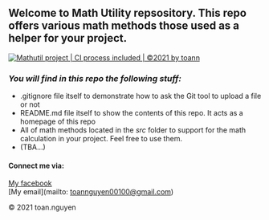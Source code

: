 ## Welcome to Math Utility repsository. This repo offers various math methods those used as a helper for your project.
[![Mathutil project | CI process included | ©2021 by toann](https://github.com/NguyenToan010/math_uit/actions/workflows/mathutil-ci-actions.yml/badge.svg)](https://github.com/NguyenToan010/math_uit/actions/workflows/mathutil-ci-actions.yml)
### *_You will find in this repo the following stuff:_*
* .gitignore file itself to demonstrate how to ask the Git tool to upload a file or not
* README.md file itself to show the contents of this repo. It acts as a homepage of this repo
* All of math methods located in the *src* folder to support for the math calculation in your project. Feel free to use them.
* (TBA...)



#### Connect me via:
[My facebook](https://www.facebook.com/toannguyen00100)  
[My email](mailto: toannguyen00100@gmail.com)

© 2021 toan.nguyen
